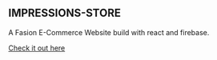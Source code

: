 ## IMPRESSIONS-STORE
A Fasion E-Commerce Website build with react and firebase.

[Check it out here](https://impressions-store.herokuapp.com/)
